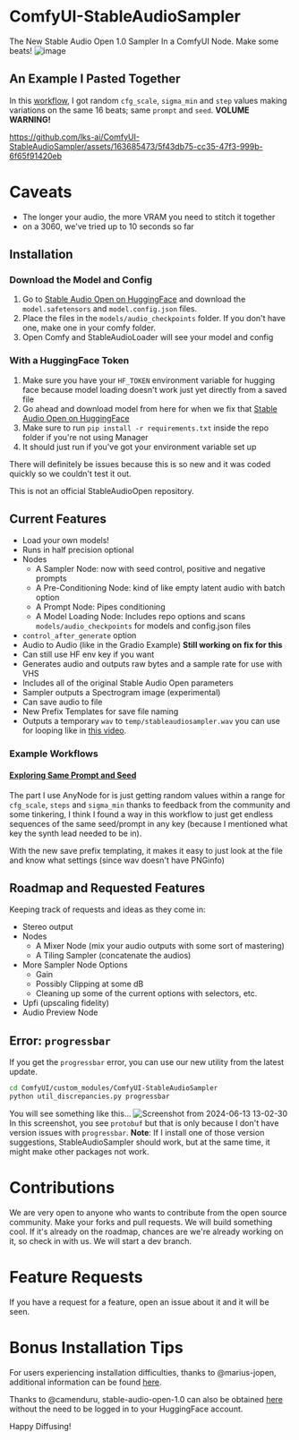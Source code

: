 # ComfyUI-StableAudioSampler
The New Stable Audio Open 1.0 Sampler In a ComfyUI Node. Make some beats!
![image](https://github.com/lks-ai/ComfyUI-StableAudioSampler/assets/163685473/477272f3-46c5-46e5-8de9-d74a93e91716)

## An Example I Pasted Together
In this [workflow](https://github.com/lks-ai/ComfyUI-StableAudioSampler/blob/main/workflows/audio-space-exploration.json), I got random `cfg_scale`, `sigma_min` and `step` values making variations on the same 16 beats; same `prompt` and `seed`. **VOLUME WARNING!**

https://github.com/lks-ai/ComfyUI-StableAudioSampler/assets/163685473/5f43db75-cc35-47f3-999b-6f65f91420eb

# Caveats
- The longer your audio, the more VRAM you need to stitch it together
- on a 3060, we've tried up to 10 seconds so far

## Installation

### Download the Model and Config
1. Go to [Stable Audio Open on HuggingFace](https://huggingface.co/stabilityai/stable-audio-open-1.0/tree/main/) and download the `model.safetensors` and `model.config.json` files.
2. Place the files in the `models/audio_checkpoints` folder. If you don't have one, make one in your comfy folder.
3. Open Comfy and StableAudioLoader will see your model and config

### With a HuggingFace Token
1. Make sure you have your `HF_TOKEN` environment variable for hugging face because model loading doesn't work just yet directly from a saved file
2. Go ahead and download model from here for when we fix that [Stable Audio Open on HuggingFace](https://huggingface.co/stabilityai/stable-audio-open-1.0/tree/main/model.safetensors)
3. Make sure to run `pip install -r requirements.txt` inside the repo folder if you're not using Manager
4. It should just run if you've got your environment variable set up

There will definitely be issues because this is so new and it was coded quickly so we couldn't test it out.

This is not an official StableAudioOpen repository.

## Current Features
- Load your own models!
- Runs in half precision optional
- Nodes
  - A Sampler Node: now with seed control, positive and negative prompts
  - A Pre-Conditioning Node: kind of like empty latent audio with batch option
  - A Prompt Node: Pipes conditioning
  - A Model Loading Node: Includes repo options and scans `models/audio_checkpoints` for models and config.json files
- `control_after_generate` option
- Audio to Audio (like in the Gradio Example) **Still working on fix for this**
- Can still use HF env key if you want
- Generates audio and outputs raw bytes and a sample rate for use with VHS
- Includes all of the original Stable Audio Open parameters
- Sampler outputs a Spectrogram image (experimental)
- Can save audio to file
- New Prefix Templates for save file naming
- Outputs a temporary `wav` to `temp/stableaudiosampler.wav` you can use for looping like in [this video](https://www.youtube.com/watch?v=_eR6tP-c8W4).

### Example Workflows
#### [Exploring Same Prompt and Seed](https://github.com/lks-ai/ComfyUI-StableAudioSampler/blob/main/workflows/audio-space-exploration.json)

The part I use AnyNode for is just getting random values within a range for `cfg_scale`, `steps` and `sigma_min` thanks to feedback from the community and some tinkering, I think I found a way in this workflow to just get endless sequences of the same seed/prompt in any key (because I mentioned what key the synth lead needed to be in).

With the new save prefix templating, it makes it easy to just look at the file and know what settings (since wav doesn't have PNGinfo)

## Roadmap and Requested Features
Keeping track of requests and ideas as they come in:
- Stereo output
- Nodes
  - A Mixer Node (mix your audio outputs with some sort of mastering)
  - A Tiling Sampler (concatenate the audios)
- More Sampler Node Options
  - Gain
  - Possibly Clipping at some dB
  - Cleaning up some of the current options with selectors, etc.
- Upfi (upscaling fidelity)
- Audio Preview Node

## Error: `progressbar`
If you get the `progressbar` error, you can use our new utility from the latest update.
```bash
cd ComfyUI/custom_modules/ComfyUI-StableAudioSampler
python util_discrepancies.py progressbar
```
You will see something like this...
![Screenshot from 2024-06-13 13-02-30](https://github.com/lks-ai/ComfyUI-StableAudioSampler/assets/163685473/5ce10eb3-d841-4d21-bd48-93d697cff3d8)
In this screenshot, you see `protobuf` but that is only because I don't have version issues with `progressbar`.
**Note**: If I install one of those version suggestions, StableAudioSampler should work, but at the same time, it might make other packages not work.

# Contributions   
We are very open to anyone who wants to contribute from the open source community. Make your forks and pull requests. We will build something cool. If it's already on the roadmap, chances are we're already working on it, so check in with us. We will start a dev branch.

# Feature Requests
If you have a request for a feature, open an issue about it and it will be seen.

# Bonus Installation Tips

For users experiencing installation difficulties, thanks to @marius-jopen, additional information can be found [here](https://github.com/lks-ai/ComfyUI-StableAudioSampler/issues/30#issuecomment-2609436644).

Thanks to @camenduru, stable-audio-open-1.0 can also be obtained [here](https://huggingface.co/audo/stable-audio-open-1.0/tree/main) without the need to be logged in to your HuggingFace account.

Happy Diffusing!

